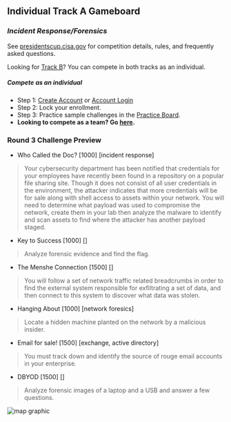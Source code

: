 <div class="text-center">
    <div class="card p-0">
        <div class="card-body">
            <div class="row">
                <div class="col text-left">
                    <h2>Individual Track A Gameboard</h2>
                    <h3><em>Incident Response/Forensics</em></h3>
                    <p>See <a href="/">presidentscup.cisa.gov</a> for competition details, rules, and frequently asked
                        questions.</p>
                    <p>Looking for <a href="/gb/trackb">Track B</a>? You can compete in both tracks as an individual.
                </div>
            </div>
        </div>
    </div>
</div>

<div class="row">
    <div class="col-12">
        <h5>Compete as an individual</h5>
        <ul class="list-unstyled">
            <li class="pb-2">Step 1: <a
                    href="/id/account/register?returnUrl=https%3A%2F%2Fpresidentscup.cisa.gov%2Fgb%2Ftracka"
                    class="btn btn-md btn-success-alt text-uppercase m-2">Create Account</a> or <a
                    href="/id/account/login?returnUrl=https%3A%2F%2Fpresidentscup.cisa.gov%2Fgb%2Ftracka"
                    class="btn btn-md btn-success-alt text-uppercase m-2">Account Login</a></li>
            <li class="pb-2">Step 2: Lock your enrollment.</li>
            <li class="pb-2">Step 3: Practice sample challenges in the <a
                    href="/gb/test/board/4ac06330-f12e-4b1d-a7d8-6f54ad9a611f">Practice Board</a>.</li>
            <li><strong>Looking to compete as a team? Go <a href="/gb/team">here</a>.</strong></li>
        </ul>
    </div>
</div>

### Round 3 Challenge Preview

- Who Called the Doc? [1000] [incident response]
> Your cybersecurity department has been notified that credentials for your employees have recently been found in a repository on a popular file sharing site. Though it does not consist of all user credentials in the environment, the attacker indicates that more credentials will be for sale along with shell access to assets within your network. You will need to determine what payload was used to compromise the network, create them in your lab then analyze the malware to identify and scan assets to find where the attacker has another payload staged.

- Key to Success [1000] []
> Analyze forensic evidence and find the flag.

- The Menshe Connection [1500] []
> You will follow a set of network traffic related breadcrumbs in order to find the external system responsible for exfiltrating a set of data, and then connect to this system to discover what data was stolen.

- Hanging About [1000] [network foresics]
> Locate a hidden machine planted on the network by a malicious insider.

- Email for sale! [1500] [exchange, active directory]
> You must track down and identify the source of rouge email accounts in your enterprise.

- DBYOD [1500] []
> Analyze forensic images of a laptop and a USB and answer a few questions.

![map graphic](https://files-presidentscup.cisa.gov/img/TrackA-b02acac8ad.png)

